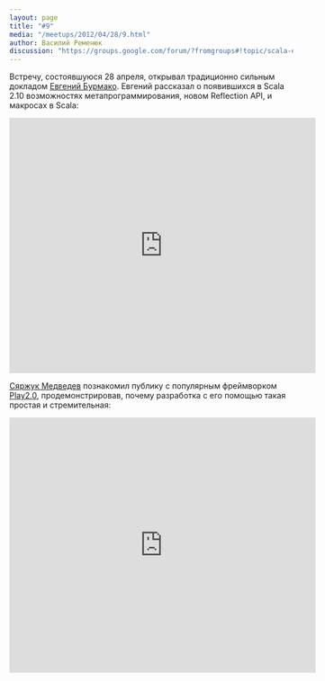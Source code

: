 ```yaml
---
layout: page
title: "#9"
media: "/meetups/2012/04/28/9.html"
author: Василий Ременюк
discussion: "https://groups.google.com/forum/?fromgroups#!topic/scala-enthusiasts-belarus/2iXCi0ndtZ4"
---
```

Встречу, состоявшуюся 28 апреля, открывал традиционно сильным докладом [Евгений Бурмако](http://xeno.by). Евгений рассказал о появившихся в Scala 2.10 возможностях метапрограммирования, новом Reflection API, и макросах в Scala:

<iframe src="http://www.slideshare.net/slideshow/embed_code/12817058" width="544" height="454" frameborder="0" marginwidth="0" marginheight="0" scrolling="no">unwantedtext</iframe>

[Сяржук Медведев](https://twitter.com/#!/siarzh) познакомил публику с популярным фреймворком [Play2.0](http://www.playframework.org/), продемонстрировав, почему разработка с его помощью такая простая и стремительная:

<iframe src="http://www.slideshare.net/slideshow/embed_code/12782839" width="544" height="454" frameborder="0" marginwidth="0" marginheight="0" scrolling="no">unwantedtext</iframe>

